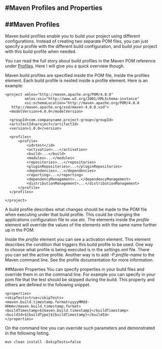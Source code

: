 #Maven Profiles and Properties
-----------------------------
##Maven Profiles
-----------------------
Maven build profiles enable you to build your project using different configurations. Instead of creating two separate POM files, you can just specify a profile with the different build configuration, and build your project with this build profile when needed.

You can read the full story about build profiles in the Maven POM reference under [Profiles](http://maven.apache.org/pom.html#Profiles). Here I will give you a quick overview though.

Maven build profiles are specified inside the POM file, inside the profiles element. Each build profile is nested inside a profile element. Here is an example:
```
<project xmlns="http://maven.apache.org/POM/4.0.0"
         xmlns:xsi="http://www.w3.org/2001/XMLSchema-instance"
         xsi:schemaLocation="http://maven.apache.org/POM/4.0.0
   http://maven.apache.org/xsd/maven-4.0.0.xsd">
  <modelVersion>4.0.0</modelVersion>

  <groupId>com.companyname.project-group</groupId>
  <artifactId>project</artifactId>
  <version>1.0.0</version>

  <profiles>
      <profile>
          <id>test</id>
          <activation>...</activation>
          <build>...</build>
          <modules>...</modules>
          <repositories>...</repositories>
          <pluginRepositories>...</pluginRepositories>
          <dependencies>...</dependencies>
          <reporting>...</reporting>
          <dependencyManagement>...</dependencyManagement>
          <distributionManagement>...</distributionManagement>
      </profile>
  </profiles>

</project>
```
A build profile describes what changes should be made to the POM file when executing under that build profile. This could be changing the applications configuration file to use etc. The elements inside the *profile* element will override the values of the elements with the same name further up in the POM.

Inside the *profile* element you can see a activation element. This element describes the condition that triggers this build profile to be used. One way to choose what profile is being executed is in the *settings.xml* file. There you can set the active profile. Another way is to add *-P profile-name* to the Maven command line. See the profile documentation for more information.

##Maven Properties
You can specify properties in your build files and override them in on the command line. For example you can specify in your pom file that the test should be skipped during the build. This property and others are defined in the following snippet.
```
<properties>
<skipTests>true</skipTests>
<maven.build.timestamp.format>yyyyMMdd-HHmm</maven.build.timestamp.format>
<buildTimestamp>${maven.build.timestamp}</buildTimestamp>
<buildId>${buildType}${buildTimestamp}</buildId>
</properties>
```
On the command line you can override such parameters and demonstrated in the following listing.
```
mvn clean install -DskipTests=false
```
